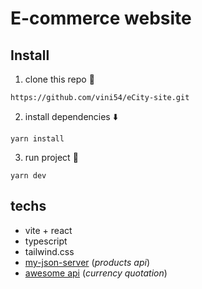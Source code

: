 # E-commerce website

## Install

1. clone this repo 🔗

`https://github.com/vini54/eCity-site.git`

2. install dependencies ⬇️

`yarn install`

3. run project 🚀

`yarn dev`

## techs

- vite + react
- typescript
- tailwind.css
- [my-json-server](https://my-json-server.typicode.com/) (_products api_)
- [awesome api](https://docs.awesomeapi.com.br/api-de-moedas) (_currency quotation_)
